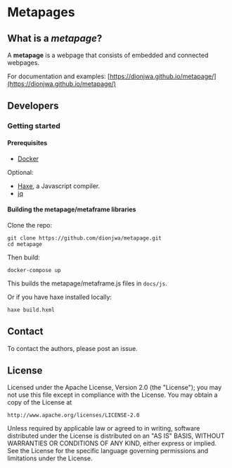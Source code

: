 # Metapages

## What is a *metapage*?

A **metapage** is a webpage that consists of embedded and connected webpages.

For documentation and examples: [https://dionjwa.github.io/metapage/](https://dionjwa.github.io/metapage/)

## Developers

### Getting started

#### Prerequisites

 - [Docker](https://docs.docker.com/engine/installation/)

Optional:

 - [Haxe](https://haxe.org/download/), a Javascript compiler.
 - [jq](https://stedolan.github.io/jq/)

#### Building the metapage/metaframe libraries

Clone the repo:

	git clone https://github.com/dionjwa/metapage.git
	cd metapage

Then build:

	docker-compose up

This builds the metapage/metaframe.js files in `docs/js`.

Or if you have haxe installed locally:

	haxe build.hxml

## Contact

To contact the authors, please post an issue.

## License

Licensed under the Apache License, Version 2.0 (the "License");
you may not use this file except in compliance with the License.
You may obtain a copy of the License at

    http://www.apache.org/licenses/LICENSE-2.0

Unless required by applicable law or agreed to in writing, software
distributed under the License is distributed on an "AS IS" BASIS,
WITHOUT WARRANTIES OR CONDITIONS OF ANY KIND, either express or implied.
See the License for the specific language governing permissions and
limitations under the License.



